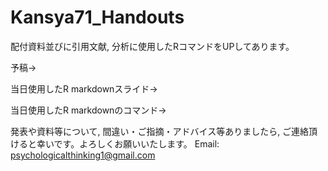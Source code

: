 # Kansya71_Handouts


配付資料並びに引用文献, 分析に使用したRコマンドをUPしてあります。

予稿→

当日使用したR markdownスライド→

当日使用したR markdownのコマンド→


発表や資料等について, 間違い・ご指摘・アドバイス等ありましたら, ご連絡頂けると幸いです。よろしくお願いいたします。
Email: psychologicalthinking1@gmail.com
